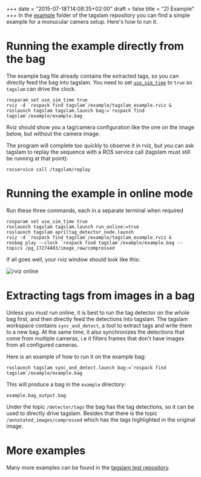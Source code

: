 +++
date = "2015-07-18T14:08:35+02:00"
draft = false
title = "2) Example"
+++
In the
[example](https://github.com/berndpfrommer/tagslam/tree/master/example) folder
of the tagslam repository you can find a simple example for a
monucular camera setup. Here's how to run it. 

# Running the example directly from the bag

The example bag file already contains the extracted tags,
so you can directly feed the bag into tagslam. You need to
set [``use_sim_time``](http://wiki.ros.org/Clock) to ``true`` so 
``tagslam`` can  drive the clock. 

    rosparam set use_sim_time true
    rviz -d `rospack find tagslam`/example/tagslam_example.rviz &
    roslaunch tagslam tagslam.launch bag:=`rospack find tagslam`/example/example.bag

Rviz should show you a tag/camera configuration like the one on the
image below, but without the camera image.

The program will complete too quickly to observe it in rviz, but you can
ask tagslam to replay the sequence with a ROS service call (tagslam must
still be running at that point):

    rosservice call /tagslam/replay

# Running the example in online mode

Run these three commands, each in a separate terminal when required

    rosparam set use_sim_time true
    roslaunch tagslam tagslam.launch run_online:=true
    roslaunch tagslam apriltag_detector_node.launch
    rviz -d `rospack find tagslam`/example/tagslam_example.rviz &
    rosbag play --clock `rospack find tagslam`/example/example.bag --topics /pg_17274483/image_raw/compressed

If all goes well, your rviz window should look like this:

![rviz online](../../media/example_online.png "rviz online")


# Extracting tags from images in a bag

Unless you must run online, it is best to run the tag detector on the
whole bag first, and then directly feed the detections into tagslam.
The tagslam workspace contains ``sync_and_detect``, a tool to extract
tags and write them to a new bag. At the same time, it also synchronizes
the detections that come from multiple cameras, i.e it filters frames
that don't have images from all configured cameras.

Here is an example of how to run it on the example bag:

    roslaunch tagslam sync_and_detect.launch bag:=`rospack find tagslam`/example/example.bag

This will produce a bag in the ``example`` directory:

    example.bag_output.bag

Under the topic ``/detector/tags`` the bag has the tag detections, so it
can be used to directly drive tagslam. Besides that there is the topic
``/annotated_images/compressed`` which has the tags highlighted in the
original image.

# More examples

Many more examples can be found in the [tagslam test
repository](https://github.com/berndpfrommer/tagslam_test/tree/master/tests).
